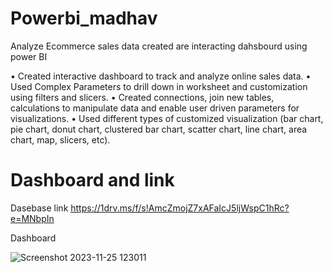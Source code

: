 # Powerbi_madhav
Analyze Ecommerce sales data created are interacting dahsbourd using power BI

• Created interactive dashboard to track and analyze online sales data. • Used Complex Parameters to drill down in worksheet and customization using filters and slicers. • Created connections, join new tables, calculations to manipulate data and enable user driven parameters for visualizations. • Used different types of customized visualization (bar chart, pie chart, donut chart, clustered bar chart, scatter chart, line chart, area chart, map, slicers, etc).

# Dashboard and link
Dasebase link
https://1drv.ms/f/s!AmcZmojZ7xAFaIcJ5ljWspC1hRc?e=MNbpIn

Dashboard

![Screenshot 2023-11-25 123011](https://github.com/AliniPatel/Powerbi_madhav/assets/152879555/08aec54c-2b81-4cfc-b793-186185455b97)
